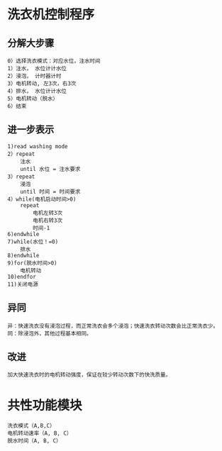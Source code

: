 # 洗衣机控制程序
## 分解大步骤
    0）选择洗衣模式：对应水位，注水时间 
    1）注水， 水位计计水位 
    2）浸泡， 计时器计时 
    3）电机转动, 左3次，右3次 
    4）排水， 水位计计水位 
    5）电机转动（脱水） 
    6）结束

## 进一步表示
    1)read washing mode
    2）repeat
        注水
        until 水位 = 注水要求
    3）repeat
        浸泡
        until 时间 = 时间要求
    4）while(电机启动时间>0)
        repeat
            电机左转3次
            电机右转3次
            时间-1
    6)endwhile
    7)while(水位！=0)
        排水
    8)endwhile
    9)for(脱水时间>0)
        电机转动
    10)endfor
    11)关闭电源

## 异同
    异：快速洗衣没有浸泡过程，而正常洗衣会多个浸泡；快速洗衣转动次数会比正常洗衣少。
    同：除浸泡外，其他过程基本相同。

## 改进
    加大快速洗衣时的电机转动强度，保证在较少转动次数下的快洗质量。
    
# 共性功能模块
    洗衣模式（A,B,C） 
    电机转动速率（A, B, C） 
    脱水时间（A, B, C）
